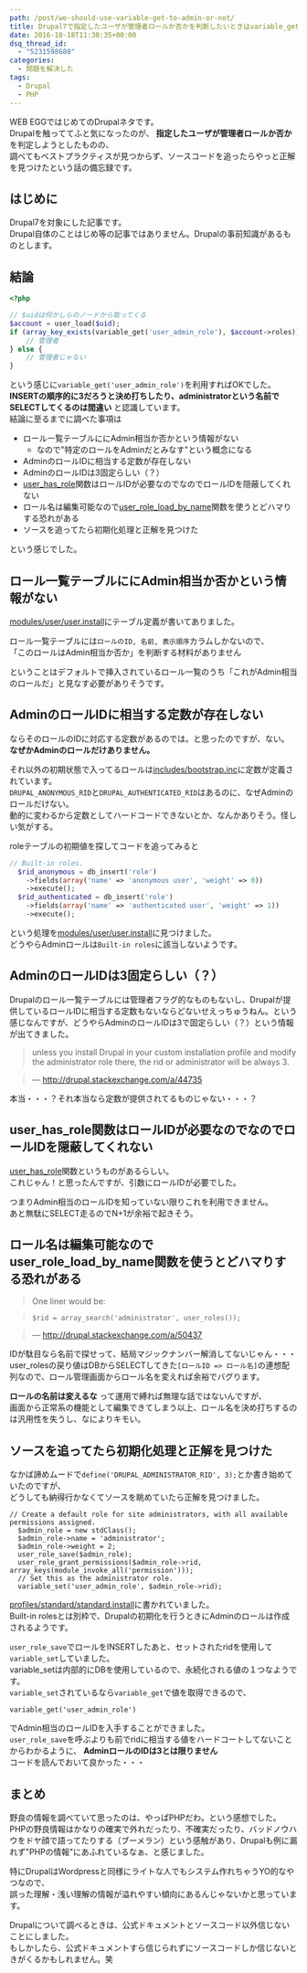 ```yaml
---
path: /post/we-should-use-variable-get-to-admin-or-not/
title: Drupal7で指定したユーザが管理者ロールか否かを判断したいときはvariable_getを使いましょう
date: 2016-10-18T11:30:35+00:00
dsq_thread_id:
  - "5231598680"
categories:
  - 問題を解決した
tags:
  - Drupal
  - PHP
---
```

WEB EGGではじめてのDrupalネタです。  
Drupalを触っててふと気になったのが、 **指定したユーザが管理者ロールか否か** を判定しようとしたものの、  
調べてもベストプラクティスが見つからず、ソースコードを追ったらやっと正解を見つけたという話の備忘録です。

<!--more-->

はじめに
----------------------------------------

Drupal7を対象にした記事です。  
Drupal自体のことはじめ等の記事ではありません。Drupalの事前知識があるものとします。

結論
----------------------------------------

```php
<?php

// $uidは何かしらのノードから取ってくる
$account = user_load($uid);
if (array_key_exists(variable_get('user_admin_role'), $account->roles)) {
    // 管理者
} else {
    // 管理者じゃない
}
```

という感じに`variable_get('user_admin_role')`を利用すればOKでした。  
**INSERTの順序的に3だろうと決め打ちしたり、administratorという名前でSELECTしてくるのは間違い** と認識しています。  
結論に至るまでに調べた事項は

  * ロール一覧テーブルににAdmin相当か否かという情報がない 
      * なので"特定のロールをAdminだとみなす"という概念になる
  * AdminのロールIDに相当する定数が存在しない
  * AdminのロールIDは3固定らしい（？）
  * [user\_has\_role](https://api.drupal.org/api/drupal/modules!user!user.module/function/user_has_role/7.x)関数はロールIDが必要なのでなのでロールIDを隠蔽してくれない
  * ロール名は編集可能なので[user\_role\_load\_by\_name](https://api.drupal.org/api/drupal/modules%21user%21user.module/function/user_role_load_by_name/7.x)関数を使うとどハマりする恐れがある
  * ソースを追ってたら初期化処理と正解を見つけた

という感じでした。

ロール一覧テーブルににAdmin相当か否かという情報がない
----------------------------------------

[modules/user/user.install](https://github.com/drupal/drupal/blob/7.x/modules/user/user.install#L93)にテーブル定義が書いてありました。

ロール一覧テーブルには`ロールのID, 名前, 表示順序`カラムしかないので、  
「このロールはAdmin相当か否か」を判断する材料がありません

ということはデフォルトで挿入されているロール一覧のうち「これがAdmin相当のロールだ」と見なす必要がありそうです。

AdminのロールIDに相当する定数が存在しない
----------------------------------------

ならそのロールのIDに対応する定数があるのでは。と思ったのですが、ない。 **なぜかAdminのロールだけありません。**

それ以外の初期状態で入ってるロールは[includes/bootstrap.inc](https://github.com/drupal/drupal/blob/7.x/includes/bootstrap.inc#L160)に定数が定義されています。  
`DRUPAL_ANONYMOUS_RID`と`DRUPAL_AUTHENTICATED_RID`はあるのに、なぜAdminのロールだけない。  
動的に変わるから定数としてハードコードできないとか、なんかありそう。怪しい気がする。

roleテーブルの初期値を探してコードを追ってみると

```php
// Built-in roles.
  $rid_anonymous = db_insert('role')
    ->fields(array('name' => 'anonymous user', 'weight' => 0))
    ->execute();
  $rid_authenticated = db_insert('role')
    ->fields(array('name' => 'authenticated user', 'weight' => 1))
    ->execute();
```

という処理を[modules/user/user.install](https://github.com/drupal/drupal/blob/7.x/modules/user/user.install#L320)に見つけました。  
どうやらAdminロールは`Built-in roles`に該当しないようです。

AdminのロールIDは3固定らしい（？）
----------------------------------------

Drupalのロール一覧テーブルには管理者フラグ的なものもないし、Drupalが提供しているロールIDに相当する定数もないならどないせえっちゅうねん。という感じなんですが、どうやらAdminのロールIDは3で固定らしい（？）という情報が出てきました。

> unless you install Drupal in your custom installation profile and modify the administrator role there, the rid or administrator will be always 3.
    
> &mdash; <http://drupal.stackexchange.com/a/44735>

本当・・・？それ本当なら定数が提供されてるものじゃない・・・？

user\_has\_role関数はロールIDが必要なのでなのでロールIDを隠蔽してくれない
----------------------------------------

[user\_has\_role](https://api.drupal.org/api/drupal/modules!user!user.module/function/user_has_role/7.x)関数というものがあるらしい。  
これじゃん！と思ったんですが、引数にロールIDが必要でした。

つまりAdmin相当のロールIDを知っていない限りこれを利用できません。  
あと無駄にSELECT走るのでN+1が余裕で起きそう。

ロール名は編集可能なのでuser\_role\_load\_by\_name関数を使うとどハマりする恐れがある
----------------------------------------

> One liner would be:
    
> `$rid = array_search('administrator', user_roles());`
    
> &mdash; <http://drupal.stackexchange.com/a/50437>

IDが駄目なら名前で探せって、結局マジックナンバー解消してないじゃん・・・  
user_rolesの戻り値はDBからSELECTしてきた`[ロールID => ロール名]`の連想配列なので、ロール管理画面からロール名を変えれば余裕でバグります。

**ロールの名前は変えるな** って運用で縛れば無理な話ではないんですが、  
画面から正常系の機能として編集できてしまう以上、ロール名を決め打ちするのは汎用性を失うし、なによりキモい。

ソースを追ってたら初期化処理と正解を見つけた
----------------------------------------

なかば諦めムードで`define('DRUPAL_ADMINISTRATOR_RID', 3);`とか書き始めていたのですが、  
どうしても納得行かなくてソースを眺めていたら正解を見つけました。

```
// Create a default role for site administrators, with all available permissions assigned.
  $admin_role = new stdClass();
  $admin_role->name = 'administrator';
  $admin_role->weight = 2;
  user_role_save($admin_role);
  user_role_grant_permissions($admin_role->rid, array_keys(module_invoke_all('permission')));
  // Set this as the administrator role.
  variable_set('user_admin_role', $admin_role->rid);
```

[profiles/standard/standard.install](https://github.com/drupal/drupal/blob/7.x/profiles/standard/standard.install#L406)に書かれていました。  
Built-in rolesとは別枠で、Drupalの初期化を行うときにAdminのロールは作成されるようです。

`user_role_save`でロールをINSERTしたあと、セットされたridを使用して`variable_set`していました。  
variable_setは内部的にDBを使用しているので、永続化される値の１つなようです。  
`variable_set`されているなら`variable_get`で値を取得できるので、

```
variable_get('user_admin_role')
```

でAdmin相当のロールIDを入手することができました。  
`user_role_save`を呼ぶよりも前でridに相当する値をハードコートしてないことからわかるように、 **AdminロールのIDは3とは限りません**  
コードを読んでおいて良かった・・・

まとめ
----------------------------------------

野良の情報を調べていて思ったのは、やっぱPHPだわ。という感想でした。  
PHPの野良情報はかなりの確実で外れだったり、不確実だったり、バッドノウハウをドヤ顔で語ってたりする（ブーメラン）という感触があり、Drupalも例に漏れず"PHPの情報"にあふれているなぁ、と感じました。

特にDrupalはWordpressと同様にライトな人でもシステム作れちゃうYO的なやつなので、  
誤った理解・浅い理解の情報が溢れやすい傾向にあるんじゃないかと思っています。

Drupalについて調べるときは、公式ドキュメントとソースコード以外信じないことにしました。  
もしかしたら、公式ドキュメントすら信じられずにソースコードしか信じないときがくるかもしれません。笑

<div style="font-size:0px;height:0px;line-height:0px;margin:0;padding:0;clear:both">
</div>